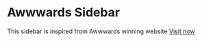 # Awwwards Sidebar

This sidebar is inspired from Awwwards winning website [Visit now](https://agencecartier.com)
